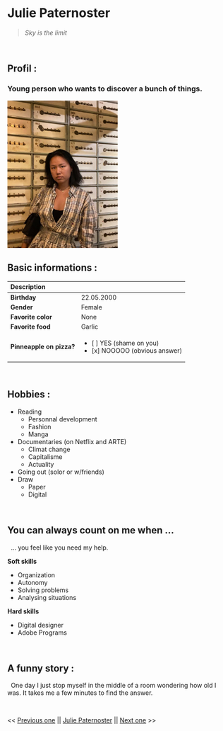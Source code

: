 # Julie Paternoster  
> *Sky is the limit*  

&nbsp;
&nbsp;
&nbsp;
## Profil :  
### Young person who wants to discover a bunch of things. 

<img src="./links/2.jpg" width="250 px"/>  
&nbsp; 
&nbsp; 

## Basic informations :  
| Description |  |
| :------------ | ------------ |
| **Birthday** | 22.05.2000 |
| **Gender** | Female |
| **Favorite color** | None |
| **Favorite food** | Garlic |
| **Pinneapple on pizza?** |  <ul><li> [ ] YES (shame on you) </li> <li> [x] NOOOOO (obvious answer) </li></ul> |  

&nbsp;
&nbsp;
&nbsp;
## Hobbies :  
* Reading  
    * Personnal development
    * Fashion
    * Manga
* Documentaries (on Netflix and ARTE)  
    * Climat change  
    * Capitalisme  
    * Actuality  
* Going out (solor or w/friends)  
* Draw  
    * Paper  
    * Digital  

&nbsp;
&nbsp;
&nbsp;
## You can always count on me when ...  

&nbsp;
... you feel like you need my help.  

**Soft skills**  
- Organization  
- Autonomy  
- Solving problems  
- Analysing situations  

**Hard skills** 
- Digital designer  
- Adobe Programs  

&nbsp;
&nbsp;
&nbsp;
## A funny story :  

&nbsp;
One day I just stop myself in the middle of a room wondering how old I was. It takes me a few minutes to find the answer.  

&nbsp;
&nbsp;
&nbsp;  

<< [Previous one](https://github.com/JasonFelgenhauer/challenge-markdown) || [Julie Paternoster](https://jptsr.github.io/challenge-markdown/) || [Next one](https://github.com/Yashidao/challenge-markdown/blob/main/README.md) >>